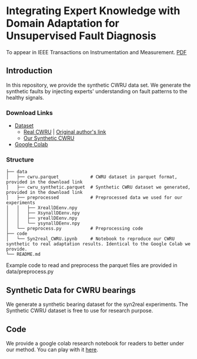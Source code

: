 # Integrating Expert Knowledge with Domain Adaptation for Unsupervised Fault Diagnosis
To appear in IEEE Transactions on Instrumentation and Measurement. [PDF](https://arxiv.org/abs/2107.01849)


## Introduction
In this repository, we provide the synthetic CWRU data set. We generate the synthetic faults by injecting experts' understanding on fault patterns to the healthy signals.

### Download Links
+ [Dataset](https://github.com/qinenergy/syn2real/releases)
  + [Real CWRU](https://github.com/qinenergy/syn2real/releases/download/data/cwru.parquet) | [Original author's link](https://engineering.case.edu/bearingdatacenter/download-data-file)
  + [Our Synthetic CWRU](https://github.com/qinenergy/syn2real/releases/download/data/cwru_synthetic.parquet)
+ [Google Colab](https://colab.research.google.com/drive/1o-8ETOG-ej3HxVl4lvNJN8D0G6734bu7?usp=sharing)

### Structure
```
├── data
│   ├── cwru.parquet            # CWRU dataset in parquet format, provided in the download link
│   ├── cwru_synthetic.parquet  # Synthetic CWRU dataset we generated, provided in the download link
│   ├── preprocessed            # Preprocessed data we used for our experiments
│   │   ├── XreallDEenv.npy
│   │   ├── XsynallDEenv.npy
│   │   ├── yreallDEenv.npy
│   │   └── ysynallDEenv.npy
│   └── preprocess.py           # Preprocessing code
├── code
│   └── Syn2real_CWRU.ipynb     # Notebook to reproduce our CWRU synthetic to real adaptation results. Identical to the Google Colab we provide.
└── README.md
```

Example code to read and preprocess the parquet files are provided in data/preprocess.py 


## Synthetic Data for CWRU bearings
We generate a synthetic bearing dataset for the syn2real experiments. The Synthetic CWRU dataset is free to use for research purpose. 

## Code
We provide a google colab research notebook for readers to better under our method. You can play with it [here](https://colab.research.google.com/drive/1o-8ETOG-ej3HxVl4lvNJN8D0G6734bu7?usp=sharing).

